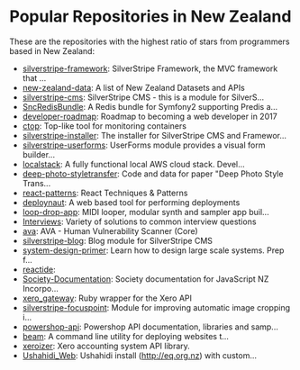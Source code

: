 # Popular Repositories in New Zealand

These are the repositories with the highest ratio of stars from programmers based in New Zealand:

- [silverstripe-framework](https://github.com/silverstripe/silverstripe-framework): SilverStripe Framework, the MVC framework that ...
- [new-zealand-data](https://github.com/WikiNewZealand/new-zealand-data): A list of New Zealand Datasets and APIs
- [silverstripe-cms](https://github.com/silverstripe/silverstripe-cms): SilverStripe CMS - this is a module for SilverS...
- [SncRedisBundle](https://github.com/vend/SncRedisBundle): A Redis bundle for Symfony2 supporting Predis a...
- [developer-roadmap](https://github.com/kamranahmedse/developer-roadmap): Roadmap to becoming a web developer in 2017
- [ctop](https://github.com/bcicen/ctop): Top-like tool for monitoring containers
- [silverstripe-installer](https://github.com/silverstripe/silverstripe-installer): The installer for SilverStripe CMS and Framewor...
- [silverstripe-userforms](https://github.com/silverstripe/silverstripe-userforms): UserForms module provides a visual form builder...
- [localstack](https://github.com/atlassian/localstack): A fully functional local AWS cloud stack. Devel...
- [deep-photo-styletransfer](https://github.com/luanfujun/deep-photo-styletransfer): Code and data for paper "Deep Photo Style Trans...
- [react-patterns](https://github.com/vasanthk/react-patterns): React Techniques & Patterns 
- [deploynaut](https://github.com/silverstripe-archive/deploynaut): A web based tool for performing deployments
- [loop-drop-app](https://github.com/mmckegg/loop-drop-app): MIDI looper, modular synth and sampler app buil...
- [Interviews](https://github.com/kdn251/Interviews): Variety of solutions to common interview questions
- [ava](https://github.com/SafeStack/ava): AVA - Human Vulnerability Scanner (Core)
- [silverstripe-blog](https://github.com/silverstripe/silverstripe-blog): Blog module for SilverStripe CMS
- [system-design-primer](https://github.com/donnemartin/system-design-primer): Learn how to design large scale systems. Prep f...
- [reactide](https://github.com/reactide/reactide): 
- [Society-Documentation](https://github.com/JavaScript-NZ/Society-Documentation): Society documentation for JavaScript NZ Incorpo...
- [xero_gateway](https://github.com/xero-gateway/xero_gateway): Ruby wrapper for the Xero API
- [silverstripe-focuspoint](https://github.com/jonom/silverstripe-focuspoint): Module for improving automatic image cropping i...
- [powershop-api](https://github.com/powershop/powershop-api): Powershop API documentation, libraries and samp...
- [beam](https://github.com/heyday/beam): A command line utility for deploying websites t...
- [xeroizer](https://github.com/waynerobinson/xeroizer): Xero accounting system API library.
- [Ushahidi_Web](https://github.com/ccnz/Ushahidi_Web): Ushahidi install (http://eq.org.nz) with custom...

